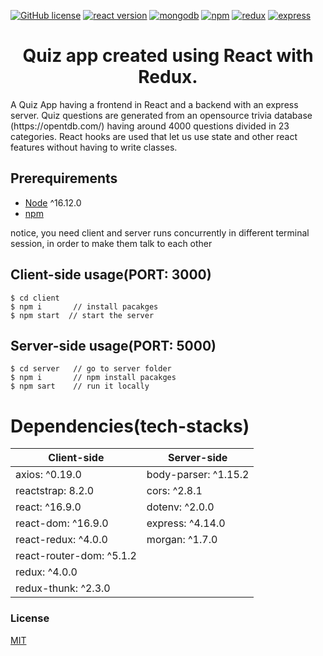 [![GitHub license](https://img.shields.io/badge/license-MIT-blue.svg)](https://github.com/oba14/quiz-react/blob/master/LICENSE) [![react version](https://img.shields.io/badge/react-16.12-blue)](https://www.npmjs.com/package/react) [![mongodb](https://img.shields.io/badge/mongoDB-3.4.1-blue)](https://gist.github.com/nrollr/9f523ae17ecdbb50311980503409aeb3) [![npm](https://img.shields.io/npm/v/npm)](https://nodejs.org/en/download/package-manager/) [![redux](https://img.shields.io/badge/redux-4.04-blue)](https://www.npmjs.com/package/redux) [![express](https://img.shields.io/badge/express-4.17.1-blue)](https://www.npmjs.com/package/express)

<h1 align="center">
Quiz app created using React with Redux.
  </h1>
<p> 
A Quiz App having a frontend in React and a backend with an express server. Quiz questions are generated from an opensource trivia database  (https://opentdb.com/) having around 4000 questions divided in 23 categories.
React hooks are used that let us use state and other react features without having to write classes.  
</p>

## Prerequirements

- [Node](https://nodejs.org/en/download/) ^16.12.0
- [npm](https://nodejs.org/en/download/package-manager/)

notice, you need client and server runs concurrently in different terminal session, in order to make them talk to each other

## Client-side usage(PORT: 3000)

```terminal
$ cd client
$ npm i       // install pacakges
$ npm start  // start the server
```

## Server-side usage(PORT: 5000)

```terminal
$ cd server   // go to server folder
$ npm i       // npm install pacakges
$ npm sart    // run it locally
```

# Dependencies(tech-stacks)

| Client-side              | Server-side                   |
| ------------------------ | ----------------------------- |
| axios: ^0.19.0           | body-parser: ^1.15.2          |
| reactstrap: 8.2.0        | cors: ^2.8.1                  |
| react: ^16.9.0           | dotenv: ^2.0.0                |
| react-dom: ^16.9.0       | express: ^4.14.0              |
| react-redux: ^4.0.0      |morgan: ^1.7.0                 |
| react-router-dom: ^5.1.2 |                               |
| redux: ^4.0.0            |                               |
| redux-thunk: ^2.3.0      |

### License

[MIT](https://github.com/oba14/quiz-react/blob/master/LICENSE)
